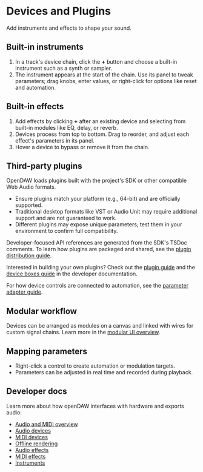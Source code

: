 # Devices and Plugins

Add instruments and effects to shape your sound.

## Built-in instruments

1. In a track's device chain, click the **+** button and choose a built-in instrument such as a synth or sampler.
2. The instrument appears at the start of the chain. Use its panel to tweak parameters; drag knobs, enter values, or right-click for options like reset and automation.

## Built-in effects

1. Add effects by clicking **+** after an existing device and selecting from built-in modules like EQ, delay, or reverb.
2. Devices process from top to bottom. Drag to reorder, and adjust each effect's parameters in its panel.
3. Hover a device to bypass or remove it from the chain.

## Third-party plugins

OpenDAW loads plugins built with the project's SDK or other compatible Web Audio formats.

- Ensure plugins match your platform (e.g., 64-bit) and are officially supported.
- Traditional desktop formats like VST or Audio Unit may require additional support and are not guaranteed to work.
- Different plugins may expose unique parameters; test them in your environment to confirm full compatibility.

Developer-focused API references are generated from the SDK's TSDoc comments. To learn how plugins are packaged and shared,
see the [plugin distribution guide](../../docs-dev/extending/plugin-distribution.md).

Interested in building your own plugins? Check out the [plugin guide](../../docs-dev/extending/plugin-guide.md) and the [device boxes guide](../../docs-dev/extending/device-boxes.md) in the developer documentation.

For how device controls are connected to automation, see the [parameter adapter guide](../../docs-dev/extending/parameter-adapters.md).

## Modular workflow

Devices can be arranged as modules on a canvas and linked with wires for
custom signal chains. Learn more in the [modular UI overview](../../docs-dev/ui/modular/overview.md).

## Mapping parameters

- Right-click a control to create automation or modulation targets.
- Parameters can be adjusted in real time and recorded during playback.

## Developer docs

Learn more about how openDAW interfaces with hardware and exports audio:

- [Audio and MIDI overview](../../docs-dev/audio-midi/overview.md)
- [Audio devices](../../docs-dev/audio-midi/audio-devices.md)
- [MIDI devices](../../docs-dev/audio-midi/midi-devices.md)
- [Offline rendering](../../docs-dev/audio-midi/offline-rendering.md)
- [Audio effects](../../docs-dev/dsp/devices/audio-effects.md)
- [MIDI effects](../../docs-dev/dsp/devices/midi-effects.md)
- [Instruments](../../docs-dev/dsp/devices/instruments.md)

